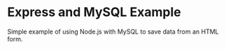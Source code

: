 # Express and MySQL Example

Simple example of using Node.js with MySQL to save data from an HTML form.
